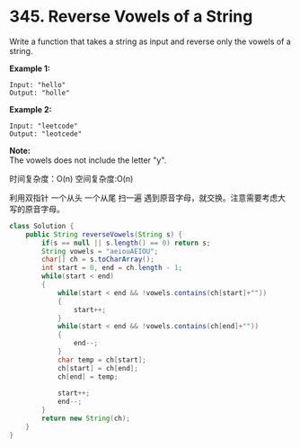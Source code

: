 # 345. Reverse Vowels of a String

Write a function that takes a string as input and reverse only the vowels of a string.

**Example 1:**

```text
Input: "hello"
Output: "holle"
```

**Example 2:**

```text
Input: "leetcode"
Output: "leotcede"
```

**Note:**  
The vowels does not include the letter "y".

时间复杂度：O\(n\) 空间复杂度:O\(n\)

利用双指针 一个从头 一个从尾 扫一遍 遇到原音字母，就交换。注意需要考虑大写的原音字母。

```java
class Solution {
    public String reverseVowels(String s) {
        if(s == null || s.length() == 0) return s;
        String vowels = "aeiouAEIOU";
        char[] ch = s.toCharArray();
        int start = 0, end = ch.length - 1;
        while(start < end)
        {
            while(start < end && !vowels.contains(ch[start]+""))
            {
                start++;
            }
            while(start < end && !vowels.contains(ch[end]+""))
            {
                end--;
            }
            char temp = ch[start];
            ch[start] = ch[end];
            ch[end] = temp;
            
            start++;
            end--;
        }
        return new String(ch);
    }
}
```

